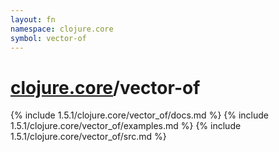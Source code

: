 ```yaml
---
layout: fn
namespace: clojure.core
symbol: vector-of
---
```


# [clojure.core](../)/vector-of

{% include 1.5.1/clojure.core/vector_of/docs.md %}
{% include 1.5.1/clojure.core/vector_of/examples.md %}
{% include 1.5.1/clojure.core/vector_of/src.md %}

